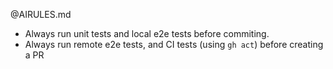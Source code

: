 @AIRULES.md

- Always run unit tests and local e2e tests before commiting.
- Always run remote e2e tests, and CI tests (using `gh act`) before creating a PR